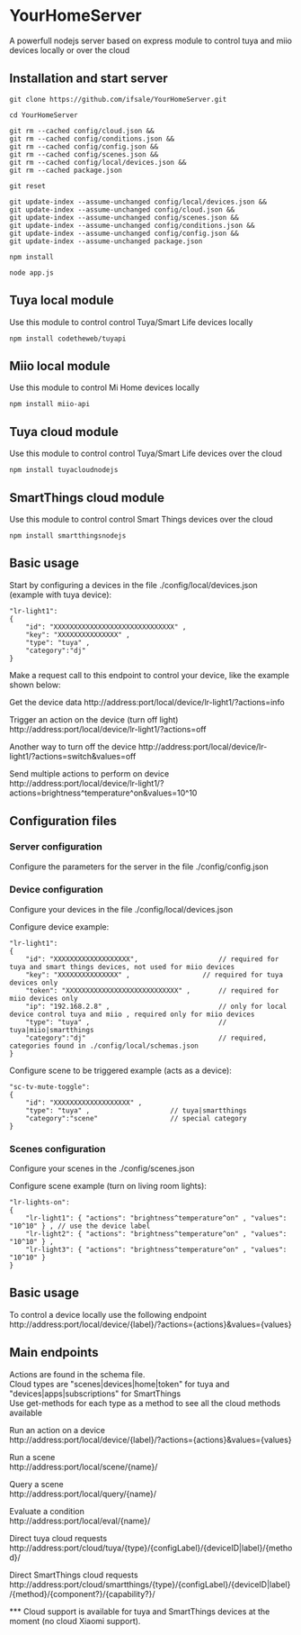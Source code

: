 # YourHomeServer

A powerfull nodejs server based on express module to control tuya and miio devices locally or over the cloud

## Installation and start server

```
git clone https://github.com/ifsale/YourHomeServer.git

cd YourHomeServer

git rm --cached config/cloud.json &&
git rm --cached config/conditions.json &&
git rm --cached config/config.json &&
git rm --cached config/scenes.json &&
git rm --cached config/local/devices.json &&
git rm --cached package.json

git reset

git update-index --assume-unchanged config/local/devices.json &&
git update-index --assume-unchanged config/cloud.json &&
git update-index --assume-unchanged config/scenes.json &&
git update-index --assume-unchanged config/conditions.json &&
git update-index --assume-unchanged config/config.json &&
git update-index --assume-unchanged package.json

npm install

node app.js

```

## Tuya local module
Use this module to control  control Tuya/Smart Life devices locally

```
npm install codetheweb/tuyapi
```

## Miio local module
Use this module to control Mi Home devices locally
```
npm install miio-api
```

## Tuya cloud module
Use this module to control  control Tuya/Smart Life devices over the cloud

```
npm install tuyacloudnodejs
```

## SmartThings cloud module
Use this module to control  control Smart Things devices over the cloud

```
npm install smartthingsnodejs
```
## Basic usage

Start by configuring a devices in the file ./config/local/devices.json (example with tuya device):
```
"lr-light1":
{	
	"id": "XXXXXXXXXXXXXXXXXXXXXXXXXXXXXX" ,
	"key": "XXXXXXXXXXXXXXX" ,												
	"type": "tuya" ,								
	"category":"dj" 								
}
```
Make a request call to this endpoint to control your device, like the example shown below:

Get the device data
http://address:port/local/device/lr-light1/?actions=info

Trigger an action on the device (turn off light)
http://address:port/local/device/lr-light1/?actions=off

Another way to turn off the device
http://address:port/local/device/lr-light1/?actions=switch&values=off

Send multiple actions to perform on device
http://address:port/local/device/lr-light1/?actions=brightness^temperature^on&values=10^10

## Configuration files

### Server configuration
Configure the parameters for the server in the file ./config/config.json
	
### Device configuration
Configure your devices in the file ./config/local/devices.json

Configure device example:
```
"lr-light1":
{
	"id": "XXXXXXXXXXXXXXXXXXX",					// required for tuya and smart things devices, not used for miio devices
	"key": "XXXXXXXXXXXXXXX" ,					// required for tuya devices only
	"token": "XXXXXXXXXXXXXXXXXXXXXXXXXXXX" ,		// required for miio devices only
	"ip": "192.168.2.8" ,							// only for local device control tuya and miio , required only for miio devices
	"type": "tuya" ,								// tuya|miio|smartthings
	"category":"dj" 								// required, categories found in ./config/local/schemas.json
}
```
Configure scene to be triggered example (acts as a device):
```
"sc-tv-mute-toggle":
{
	"id": "XXXXXXXXXXXXXXXXXXX" ,
	"type": "tuya" ,					// tuya|smartthings
	"category":"scene"					// special category
}
```
### Scenes configuration

Configure your scenes in the ./config/scenes.json

Configure scene example (turn on living room lights):
```
"lr-lights-on":
{
	"lr-light1": { "actions": "brightness^temperature^on" , "values": "10^10" } , // use the device label
	"lr-light2": { "actions": "brightness^temperature^on" , "values": "10^10" } ,
	"lr-light3": { "actions": "brightness^temperature^on" , "values": "10^10" }
}
```


## Basic usage
To control a device locally use the following endpoint
http://address:port/local/device/{label}/?actions={actions}&values={values}

## Main endpoints

Actions are found in the schema file.\
Cloud types are "scenes|devices|home|token" for tuya and "devices|apps|subscriptions" for SmartThings\
Use get-methods for each type as a method to see all the cloud methods available

Run an action on a device\
http://address:port/local/device/{label}/?actions={actions}&values={values}

Run a scene\
http://address:port/local/scene/{name}/

Query a scene\
http://address:port/local/query/{name}/

Evaluate a condition\
http://address:port/local/eval/{name}/

Direct tuya cloud requests\
http://address:port/cloud/tuya/{type}/{configLabel}/{deviceID|label}/{method}/

Direct SmartThings cloud requests\
http://address:port/cloud/smartthings/{type}/{configLabel}/{deviceID|label}/{method}/{component?}/{capability?}/



*** Cloud support is available for tuya and SmartThings devices at the moment (no cloud Xiaomi support).
